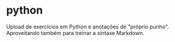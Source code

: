 # python

Upload de exercícios em Python e anotações de "próprio punho".  
Aproveitando também para treinar a sintaxe Markdown.